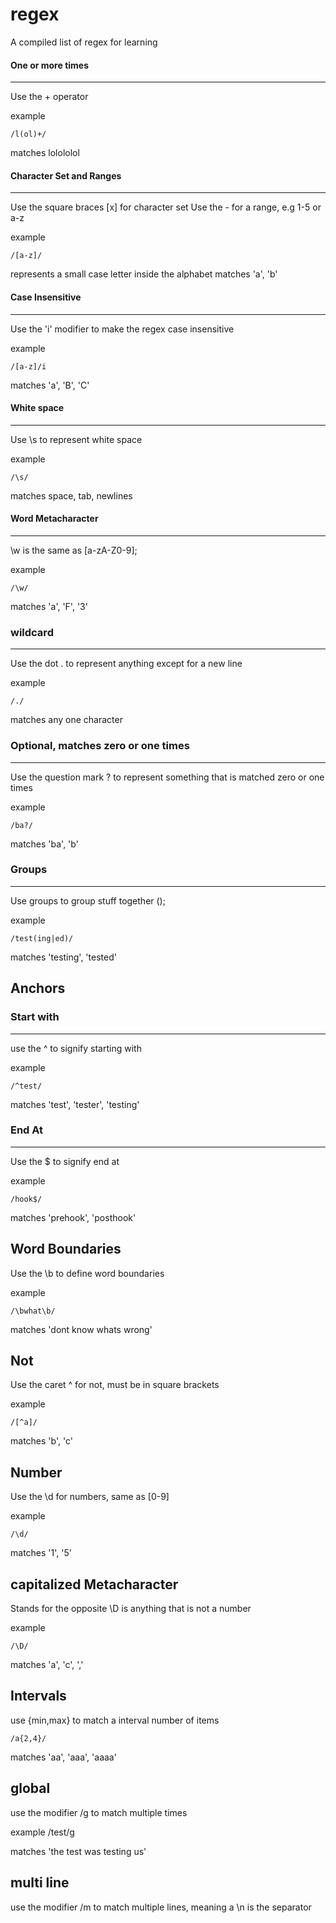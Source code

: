 # regex
A compiled list of regex for learning


#### One or more times
---
Use the + operator

example

```
/l(ol)+/
```

matches lolololol

#### Character Set and Ranges
---
Use the square braces [x] for character set
Use the - for a range, e.g 1-5 or a-z

example
```
/[a-z]/
```
represents a small case letter inside the alphabet
matches 'a', 'b'

#### Case Insensitive
---
Use the 'i' modifier to make the regex case insensitive

example
```
/[a-z]/i
```

matches 'a', 'B', 'C'

#### White space
---
Use \s to represent white space

example
```
/\s/
```

matches space, tab, newlines

#### Word Metacharacter
---
\w is the same as [a-zA-Z0-9];

example
```
/\w/
```

matches 'a', 'F', '3'

### wildcard
---
Use the dot . to represent anything except for a new line

example

```
/./
```

matches any one character

### Optional, matches zero or one times
---
Use the question mark ? to represent something that is matched zero or one times

example
```
/ba?/
```
matches 'ba', 'b'

### Groups
---
Use groups to group stuff together ();

example
```
/test(ing|ed)/
```
matches 'testing', 'tested'

## Anchors
### Start with
---
use the ^ to signify starting with

example
```
/^test/
```
matches 'test', 'tester', 'testing'

### End At
---
Use the $ to signify end at

example
```
/hook$/
```

matches 'prehook', 'posthook'

## Word Boundaries
Use the \b to define word boundaries

example
```
/\bwhat\b/
```

matches 'dont know whats wrong'

## Not
Use the caret ^ for not, must be in square brackets

example
```
/[^a]/
```

matches 'b', 'c'

## Number
Use the \d for numbers, same as [0-9]

example
```
/\d/
```

matches '1', '5'

## capitalized Metacharacter
Stands for the opposite \D is anything that is not a number

example
```
/\D/
```

matches 'a', 'c', ','

## Intervals
use {min,max} to match a interval number of items

```
/a{2,4}/
```

matches 'aa', 'aaa', 'aaaa'

## global
use the modifier /g to match multiple times

example
/test/g

matches 'the test was testing us'

## multi line
use the modifier /m to match multiple lines, meaning a \n is the separator
